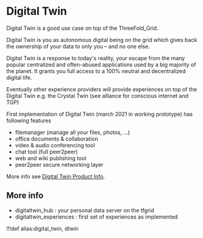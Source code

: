 # Digital Twin

Digital Twin is a good use case on top of the ThreeFold_Grid.

Digital Twin is you as autonomous digital being on the grid which gives back the ownership of your data to only you – and no one else.

Digital Twin is a response to today's reality, your escape from the many popular centralized and often-abused applications used by a big majority of the planet. It grants you full access to a 100% neutral and decentralized digital life.

Eventually other experience providers will provide experiences on top of the Digital Twin e.g. the Crystal Twin (see alliance for conscious internet and TGP)

First implementation of Digital Twin (march 2021 in working prototype) has following features

- filemanager (manage all your files, photos, ...)
- office documents & collaboration
- video & audio conferencing tool
- chat tool (full peer2peer)
- web and wiki publishing tool
- peer2peer secure networking layer


More info see [Digital Twin Product Info](digital_twin_prod).


## More info

- digitaltwin_hub : your personal data server on the tfgrid
- digitaltwin_experiences : first set of experiences as implemented

!!!def alias:digital_twin, dtwin
